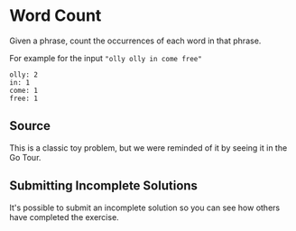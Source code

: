 # Word Count

Given a phrase, count the occurrences of each word in that phrase.

For example for the input `"olly olly in come free"`

```plain
olly: 2
in: 1
come: 1
free: 1
```

## Source

This is a classic toy problem, but we were reminded of it by seeing it in the Go Tour.


## Submitting Incomplete Solutions
It's possible to submit an incomplete solution so you can see how others have completed the exercise.
